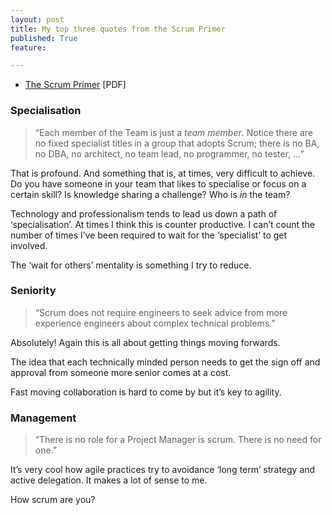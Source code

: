 ```yaml
---
layout: post
title: My top three quotes from the Scrum Primer
published: True
feature: 

---
```


*   [The Scrum Primer](http://www.scrumprimer.org/scrumprimer20.pdf) [PDF]

### Specialisation

> “Each member of the Team is just a _team member_. Notice there are no fixed specialist titles in a group that adopts Scrum; there is no BA, no DBA, no architect, no team lead, no programmer, no tester, …”

That is profound. And something that is, at times, very difficult to achieve. Do you have someone in your team that likes to specialise or focus on a certain skill? Is knowledge sharing a challenge? Who is _in_ the team?

Technology and professionalism tends to lead us down a path of ‘specialisation’. At times I think this is counter productive. I can’t count the number of times I’ve been required to wait for the ‘specialist’ to get involved.

The ‘wait for others’ mentality is something I try to reduce.

### Seniority

> “Scrum does not require engineers to seek advice from more experience engineers about complex technical problems.”

Absolutely! Again this is all about getting things moving forwards.

The idea that each technically minded person needs to get the sign off and approval from someone more senior comes at a cost.

Fast moving collaboration is hard to come by but it’s key to agility.

### Management

> “There is no role for a Project Manager is scrum. There is no need for one.”

It’s very cool how agile practices try to avoidance ‘long term’ strategy and active delegation. It makes a lot of sense to me.

How scrum are you?